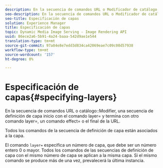 ```yaml
---
description: En la secuencia de comandos URL o Modificador de catálogo, una secuencia de definición de capa inicio con el comando layer= y termina con otro comando layer=, un comando effect= o el final de la dirección URL.
seo-description: En la secuencia de comandos URL o Modificador de catálogo, una secuencia de definición de capa inicio con el comando layer= y termina con otro comando layer=, un comando effect= o el final de la dirección URL.
seo-title: Especificación de capas
solution: Experience Manager
title: Especificación de capas
topic: Dynamic Media Image Serving - Image Rendering API
uuid: 86ece2a6-5b91-4a24-baaa-542d9ae1e544
translation-type: tm+mt
source-git-commit: 97a84e8e7edd3d834ca42069eae7c09c00d57938
workflow-type: tm+mt
source-wordcount: '157'
ht-degree: 0%

---
```



# Especificación de capas{#specifying-layers}

En la secuencia de comandos URL o catálogo::Modifier, una secuencia de definición de capa inicio con el comando layer= y termina con otro comando layer=, un comando effect= o el final de la URL.

Todos los comandos de la secuencia de definición de capa están asociados a la capa.

El comando `layer=` especifica un número de capa, que debe ser un número entero 0 o mayor. Todos los comandos de las secuencias de definición de capa con el mismo número de capa se aplican a la misma capa. Si el mismo comando se produce más de una vez, prevalecerá la última instancia.
